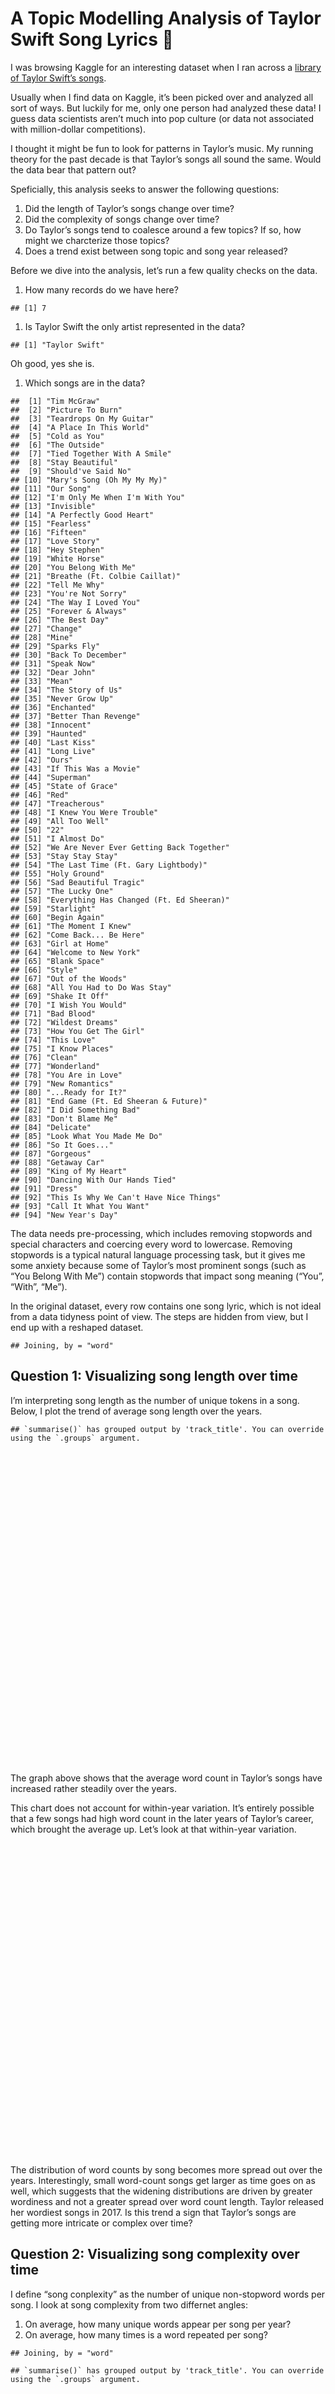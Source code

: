 <!-- ``` {r image, out.width = "200px", echo = FALSE} -->
<!-- knitr::include_graphics("Taylor_Swift_Cavendish.jpg") -->
<!-- ``` -->

# A Topic Modelling Analysis of Taylor Swift Song Lyrics 🎤

I was browsing Kaggle for an interesting dataset when I ran across a
[library of Taylor Swift’s
songs](https://www.kaggle.com/PromptCloudHQ/taylor-swift-song-lyrics-from-all-the-albums).

Usually when I find data on Kaggle, it’s been picked over and analyzed
all sort of ways. But luckily for me, only one person had analyzed these
data! I guess data scientists aren’t much into pop culture (or data not
associated with million-dollar competitions).

I thought it might be fun to look for patterns in Taylor’s music. My
running theory for the past decade is that Taylor’s songs all sound the
same. Would the data bear that pattern out?

Speficially, this analysis seeks to answer the following questions:

1.  Did the length of Taylor’s songs change over time?
2.  Did the complexity of songs change over time?
3.  Do Taylor’s songs tend to coalesce around a few topics? If so, how
    might we charcterize those topics?
4.  Does a trend exist between song topic and song year released?

Before we dive into the analysis, let’s run a few quality checks on the
data.

1.  How many records do we have here?

<!-- -->

    ## [1] 7

1.  Is Taylor Swift the only artist represented in the data?

<!-- -->

    ## [1] "Taylor Swift"

Oh good, yes she is.

1.  Which songs are in the data?

<!-- -->

    ##  [1] "Tim McGraw"                             
    ##  [2] "Picture To Burn"                        
    ##  [3] "Teardrops On My Guitar"                 
    ##  [4] "A Place In This World"                  
    ##  [5] "Cold as You"                            
    ##  [6] "The Outside"                            
    ##  [7] "Tied Together With A Smile"             
    ##  [8] "Stay Beautiful"                         
    ##  [9] "Should've Said No"                      
    ## [10] "Mary's Song (Oh My My My)"              
    ## [11] "Our Song"                               
    ## [12] "I'm Only Me When I'm With You"          
    ## [13] "Invisible"                              
    ## [14] "A Perfectly Good Heart"                 
    ## [15] "Fearless"                               
    ## [16] "Fifteen"                                
    ## [17] "Love Story"                             
    ## [18] "Hey Stephen"                            
    ## [19] "White Horse"                            
    ## [20] "You Belong With Me"                     
    ## [21] "Breathe (Ft. Colbie Caillat)"           
    ## [22] "Tell Me Why"                            
    ## [23] "You're Not Sorry"                       
    ## [24] "The Way I Loved You"                    
    ## [25] "Forever & Always"                       
    ## [26] "The Best Day"                           
    ## [27] "Change"                                 
    ## [28] "Mine"                                   
    ## [29] "Sparks Fly"                             
    ## [30] "Back To December"                       
    ## [31] "Speak Now"                              
    ## [32] "Dear John"                              
    ## [33] "Mean"                                   
    ## [34] "The Story of Us"                        
    ## [35] "Never Grow Up"                          
    ## [36] "Enchanted"                              
    ## [37] "Better Than Revenge"                    
    ## [38] "Innocent"                               
    ## [39] "Haunted"                                
    ## [40] "Last Kiss"                              
    ## [41] "Long Live"                              
    ## [42] "Ours"                                   
    ## [43] "If This Was a Movie"                    
    ## [44] "Superman"                               
    ## [45] "State of Grace"                         
    ## [46] "Red"                                    
    ## [47] "Treacherous"                            
    ## [48] "I Knew You Were Trouble"                
    ## [49] "All Too Well"                           
    ## [50] "22"                                     
    ## [51] "I Almost Do"                            
    ## [52] "We Are Never Ever Getting Back Together"
    ## [53] "Stay Stay Stay"                         
    ## [54] "The Last Time (Ft. Gary Lightbody)"     
    ## [55] "Holy Ground"                            
    ## [56] "Sad Beautiful Tragic"                   
    ## [57] "The Lucky One"                          
    ## [58] "Everything Has Changed (Ft. Ed Sheeran)"
    ## [59] "Starlight"                              
    ## [60] "Begin Again"                            
    ## [61] "The Moment I Knew"                      
    ## [62] "Come Back... Be Here"                   
    ## [63] "Girl at Home"                           
    ## [64] "Welcome to New York"                    
    ## [65] "Blank Space"                            
    ## [66] "Style"                                  
    ## [67] "Out of the Woods"                       
    ## [68] "All You Had to Do Was Stay"             
    ## [69] "Shake It Off"                           
    ## [70] "I Wish You Would"                       
    ## [71] "Bad Blood"                              
    ## [72] "Wildest Dreams"                         
    ## [73] "How You Get The Girl"                   
    ## [74] "This Love"                              
    ## [75] "I Know Places"                          
    ## [76] "Clean"                                  
    ## [77] "Wonderland"                             
    ## [78] "You Are in Love"                        
    ## [79] "New Romantics"                          
    ## [80] "...Ready for It?"                       
    ## [81] "End Game (Ft. Ed Sheeran & Future)"     
    ## [82] "I Did Something Bad"                    
    ## [83] "Don't Blame Me"                         
    ## [84] "Delicate"                               
    ## [85] "Look What You Made Me Do"               
    ## [86] "So It Goes..."                          
    ## [87] "Gorgeous"                               
    ## [88] "Getaway Car"                            
    ## [89] "King of My Heart"                       
    ## [90] "Dancing With Our Hands Tied"            
    ## [91] "Dress"                                  
    ## [92] "This Is Why We Can't Have Nice Things"  
    ## [93] "Call It What You Want"                  
    ## [94] "New Year's Day"

The data needs pre-processing, which includes removing stopwords and
special characters and coercing every word to lowercase. Removing
stopwords is a typical natural language processing task, but it gives me
some anxiety because some of Taylor’s most prominent songs (such as “You
Belong With Me”) contain stopwords that impact song meaning (“You”,
“With”, “Me”).

In the original dataset, every row contains one song lyric, which is not
ideal from a data tidyness point of view. The steps are hidden from
view, but I end up with a reshaped dataset.

    ## Joining, by = "word"

## Question 1: Visualizing song length over time

I’m interpreting song length as the number of unique tokens in a song.
Below, I plot the trend of average song length over the years.

    ## `summarise()` has grouped output by 'track_title'. You can override using the `.groups` argument.

<div id="htmlwidget-32a48a59aafc8d2116bc" style="width:100%;height:500px;" class="highchart html-widget"></div>
<script type="application/json" data-for="htmlwidget-32a48a59aafc8d2116bc">{"x":{"hc_opts":{"chart":{"reflow":true},"title":{"text":"Average Song Word Count by Year"},"yAxis":{"title":{"text":null}},"credits":{"enabled":false},"exporting":{"enabled":false},"boost":{"enabled":false},"plotOptions":{"series":{"label":{"enabled":false},"turboThreshold":0},"treemap":{"layoutAlgorithm":"squarified"}},"xAxis":{"categories":[2006,2008,2010,2012,2014,2017]},"series":[{"data":[70.7142857142857,82.6923076923077,103,90.0526315789474,119.9375,132.133333333333],"name":"Word Count","color":"#815BFF"}]},"theme":{"colors":["#f1c40f","#2ecc71","#9b59b6","#e74c3c","#34495e","#3498db","#1abc9c","#f39c12","#d35400"],"chart":{"backgroundColor":"#ECF0F1"},"xAxis":{"gridLineDashStyle":"Dash","gridLineWidth":1,"gridLineColor":"#BDC3C7","lineColor":"#BDC3C7","minorGridLineColor":"#BDC3C7","tickColor":"#BDC3C7","tickWidth":1},"yAxis":{"gridLineDashStyle":"Dash","gridLineColor":"#BDC3C7","lineColor":"#BDC3C7","minorGridLineColor":"#BDC3C7","tickColor":"#BDC3C7","tickWidth":1},"legendBackgroundColor":"rgba(0, 0, 0, 0.5)","background2":"#505053","dataLabelsColor":"#B0B0B3","textColor":"#34495e","contrastTextColor":"#F0F0F3","maskColor":"rgba(255,255,255,0.3)"},"conf_opts":{"global":{"Date":null,"VMLRadialGradientURL":"http =//code.highcharts.com/list(version)/gfx/vml-radial-gradient.png","canvasToolsURL":"http =//code.highcharts.com/list(version)/modules/canvas-tools.js","getTimezoneOffset":null,"timezoneOffset":0,"useUTC":true},"lang":{"contextButtonTitle":"Chart context menu","decimalPoint":".","downloadJPEG":"Download JPEG image","downloadPDF":"Download PDF document","downloadPNG":"Download PNG image","downloadSVG":"Download SVG vector image","drillUpText":"Back to {series.name}","invalidDate":null,"loading":"Loading...","months":["January","February","March","April","May","June","July","August","September","October","November","December"],"noData":"No data to display","numericSymbols":["k","M","G","T","P","E"],"printChart":"Print chart","resetZoom":"Reset zoom","resetZoomTitle":"Reset zoom level 1:1","shortMonths":["Jan","Feb","Mar","Apr","May","Jun","Jul","Aug","Sep","Oct","Nov","Dec"],"thousandsSep":" ","weekdays":["Sunday","Monday","Tuesday","Wednesday","Thursday","Friday","Saturday"]}},"type":"chart","fonts":[],"debug":false},"evals":[],"jsHooks":[]}</script>

The graph above shows that the average word count in Taylor’s songs have
increased rather steadily over the years.

This chart does not account for within-year variation. It’s entirely
possible that a few songs had high word count in the later years of
Taylor’s career, which brought the average up. Let’s look at that
within-year variation.

<div id="htmlwidget-e4021586ad58ad6a55ef" style="width:100%;height:500px;" class="highchart html-widget"></div>
<script type="application/json" data-for="htmlwidget-e4021586ad58ad6a55ef">{"x":{"hc_opts":{"chart":{"reflow":true,"type":"column"},"title":{"text":"Distribution of Song Word Count by Year"},"yAxis":{"title":{"text":null}},"credits":{"enabled":false},"exporting":{"enabled":false},"boost":{"enabled":false},"plotOptions":{"series":{"label":{"enabled":false},"turboThreshold":0,"marker":{"symbol":"circle"},"showInLegend":false},"treemap":{"layoutAlgorithm":"squarified"}},"xAxis":{"type":"category","categories":""},"series":[{"name":null,"data":[{"name":2006,"low":21,"q1":57,"median":66.5,"q3":84,"high":120},{"name":2008,"low":55,"q1":74,"median":83,"q3":92,"high":119},{"name":2010,"low":83,"q1":100,"median":107,"q3":114,"high":123},{"name":2012,"low":54,"q1":73,"median":90,"q3":108,"high":126},{"name":2014,"low":78,"q1":88.5,"median":99,"q3":138.5,"high":186},{"name":2017,"low":86,"q1":91,"median":119,"q3":161.5,"high":237}],"type":"boxplot","id":null,"color":"#815BFF"}]},"theme":{"colors":["#f1c40f","#2ecc71","#9b59b6","#e74c3c","#34495e","#3498db","#1abc9c","#f39c12","#d35400"],"chart":{"backgroundColor":"#ECF0F1"},"xAxis":{"gridLineDashStyle":"Dash","gridLineWidth":1,"gridLineColor":"#BDC3C7","lineColor":"#BDC3C7","minorGridLineColor":"#BDC3C7","tickColor":"#BDC3C7","tickWidth":1},"yAxis":{"gridLineDashStyle":"Dash","gridLineColor":"#BDC3C7","lineColor":"#BDC3C7","minorGridLineColor":"#BDC3C7","tickColor":"#BDC3C7","tickWidth":1},"legendBackgroundColor":"rgba(0, 0, 0, 0.5)","background2":"#505053","dataLabelsColor":"#B0B0B3","textColor":"#34495e","contrastTextColor":"#F0F0F3","maskColor":"rgba(255,255,255,0.3)"},"conf_opts":{"global":{"Date":null,"VMLRadialGradientURL":"http =//code.highcharts.com/list(version)/gfx/vml-radial-gradient.png","canvasToolsURL":"http =//code.highcharts.com/list(version)/modules/canvas-tools.js","getTimezoneOffset":null,"timezoneOffset":0,"useUTC":true},"lang":{"contextButtonTitle":"Chart context menu","decimalPoint":".","downloadJPEG":"Download JPEG image","downloadPDF":"Download PDF document","downloadPNG":"Download PNG image","downloadSVG":"Download SVG vector image","drillUpText":"Back to {series.name}","invalidDate":null,"loading":"Loading...","months":["January","February","March","April","May","June","July","August","September","October","November","December"],"noData":"No data to display","numericSymbols":["k","M","G","T","P","E"],"printChart":"Print chart","resetZoom":"Reset zoom","resetZoomTitle":"Reset zoom level 1:1","shortMonths":["Jan","Feb","Mar","Apr","May","Jun","Jul","Aug","Sep","Oct","Nov","Dec"],"thousandsSep":" ","weekdays":["Sunday","Monday","Tuesday","Wednesday","Thursday","Friday","Saturday"]}},"type":"chart","fonts":[],"debug":false},"evals":[],"jsHooks":[]}</script>

The distribution of word counts by song becomes more spread out over the
years. Interestingly, small word-count songs get larger as time goes on
as well, which suggests that the widening distributions are driven by
greater wordiness and not a greater spread over word count length.
Taylor released her wordiest songs in 2017. Is this trend a sign that
Taylor’s songs are getting more intricate or complex over time?

## Question 2: Visualizing song complexity over time

I define “song conplexity” as the number of unique non-stopword words
per song. I look at song complexity from two differnet angles:

1.  On average, how many unique words appear per song per year?
2.  On average, how many times is a word repeated per song?

<!-- -->

    ## Joining, by = "word"

    ## `summarise()` has grouped output by 'track_title'. You can override using the `.groups` argument.

<div id="htmlwidget-4981f04cb2e66b63175c" style="width:100%;height:500px;" class="highchart html-widget"></div>
<script type="application/json" data-for="htmlwidget-4981f04cb2e66b63175c">{"x":{"hc_opts":{"chart":{"reflow":true},"title":{"text":"Unique Words in Songs by Year"},"yAxis":{"title":{"text":null}},"credits":{"enabled":false},"exporting":{"enabled":false},"boost":{"enabled":false},"plotOptions":{"series":{"label":{"enabled":false},"turboThreshold":0},"treemap":{"layoutAlgorithm":"squarified"}},"xAxis":{"categories":[2006,2008,2010,2012,2014,2017]},"series":[{"data":[37.1428571428571,50.9230769230769,60.8823529411765,47.4210526315789,48.5625,57.5333333333333],"name":"Average Number of Unique Words","color":"#815BFF"}]},"theme":{"colors":["#f1c40f","#2ecc71","#9b59b6","#e74c3c","#34495e","#3498db","#1abc9c","#f39c12","#d35400"],"chart":{"backgroundColor":"#ECF0F1"},"xAxis":{"gridLineDashStyle":"Dash","gridLineWidth":1,"gridLineColor":"#BDC3C7","lineColor":"#BDC3C7","minorGridLineColor":"#BDC3C7","tickColor":"#BDC3C7","tickWidth":1},"yAxis":{"gridLineDashStyle":"Dash","gridLineColor":"#BDC3C7","lineColor":"#BDC3C7","minorGridLineColor":"#BDC3C7","tickColor":"#BDC3C7","tickWidth":1},"legendBackgroundColor":"rgba(0, 0, 0, 0.5)","background2":"#505053","dataLabelsColor":"#B0B0B3","textColor":"#34495e","contrastTextColor":"#F0F0F3","maskColor":"rgba(255,255,255,0.3)"},"conf_opts":{"global":{"Date":null,"VMLRadialGradientURL":"http =//code.highcharts.com/list(version)/gfx/vml-radial-gradient.png","canvasToolsURL":"http =//code.highcharts.com/list(version)/modules/canvas-tools.js","getTimezoneOffset":null,"timezoneOffset":0,"useUTC":true},"lang":{"contextButtonTitle":"Chart context menu","decimalPoint":".","downloadJPEG":"Download JPEG image","downloadPDF":"Download PDF document","downloadPNG":"Download PNG image","downloadSVG":"Download SVG vector image","drillUpText":"Back to {series.name}","invalidDate":null,"loading":"Loading...","months":["January","February","March","April","May","June","July","August","September","October","November","December"],"noData":"No data to display","numericSymbols":["k","M","G","T","P","E"],"printChart":"Print chart","resetZoom":"Reset zoom","resetZoomTitle":"Reset zoom level 1:1","shortMonths":["Jan","Feb","Mar","Apr","May","Jun","Jul","Aug","Sep","Oct","Nov","Dec"],"thousandsSep":" ","weekdays":["Sunday","Monday","Tuesday","Wednesday","Thursday","Friday","Saturday"]}},"type":"chart","fonts":[],"debug":false},"evals":[],"jsHooks":[]}</script>

The chart above shows that Taylor reached her greatest lexical
complecity in 2010. 2010 roughly marks Taylor’s transition from a
country music artist to a pop artist. The most notable trend is that as
Taylor’s songs skewed more heavily toward the pop music genre, the
number of unique words in songs decreased. But again, looking at
averages doesn’t get us very far, so let’s take a gander at boxplots.

<div id="htmlwidget-e178c439bd22fe4f1bb5" style="width:100%;height:500px;" class="highchart html-widget"></div>
<script type="application/json" data-for="htmlwidget-e178c439bd22fe4f1bb5">{"x":{"hc_opts":{"chart":{"reflow":true,"type":"column"},"title":{"text":"Distribution of Unique Words by Year"},"yAxis":{"title":{"text":null}},"credits":{"enabled":false},"exporting":{"enabled":false},"boost":{"enabled":false},"plotOptions":{"series":{"label":{"enabled":false},"turboThreshold":0,"marker":{"symbol":"circle"},"showInLegend":false},"treemap":{"layoutAlgorithm":"squarified"}},"xAxis":{"type":"category","categories":""},"series":[{"name":null,"data":[{"name":2006,"low":14,"q1":26,"median":37.5,"q3":44,"high":63},{"name":2008,"low":34,"q1":42,"median":49,"q3":58,"high":67},{"name":2010,"low":45,"q1":56,"median":60,"q3":68,"high":85},{"name":2012,"low":29,"q1":40.5,"median":44,"q3":53,"high":57},{"name":2014,"low":26,"q1":42,"median":47.5,"q3":54,"high":62},{"name":2017,"low":43,"q1":48,"median":51,"q3":60.5,"high":76}],"type":"boxplot","id":null,"color":"#815BFF"}]},"theme":{"colors":["#f1c40f","#2ecc71","#9b59b6","#e74c3c","#34495e","#3498db","#1abc9c","#f39c12","#d35400"],"chart":{"backgroundColor":"#ECF0F1"},"xAxis":{"gridLineDashStyle":"Dash","gridLineWidth":1,"gridLineColor":"#BDC3C7","lineColor":"#BDC3C7","minorGridLineColor":"#BDC3C7","tickColor":"#BDC3C7","tickWidth":1},"yAxis":{"gridLineDashStyle":"Dash","gridLineColor":"#BDC3C7","lineColor":"#BDC3C7","minorGridLineColor":"#BDC3C7","tickColor":"#BDC3C7","tickWidth":1},"legendBackgroundColor":"rgba(0, 0, 0, 0.5)","background2":"#505053","dataLabelsColor":"#B0B0B3","textColor":"#34495e","contrastTextColor":"#F0F0F3","maskColor":"rgba(255,255,255,0.3)"},"conf_opts":{"global":{"Date":null,"VMLRadialGradientURL":"http =//code.highcharts.com/list(version)/gfx/vml-radial-gradient.png","canvasToolsURL":"http =//code.highcharts.com/list(version)/modules/canvas-tools.js","getTimezoneOffset":null,"timezoneOffset":0,"useUTC":true},"lang":{"contextButtonTitle":"Chart context menu","decimalPoint":".","downloadJPEG":"Download JPEG image","downloadPDF":"Download PDF document","downloadPNG":"Download PNG image","downloadSVG":"Download SVG vector image","drillUpText":"Back to {series.name}","invalidDate":null,"loading":"Loading...","months":["January","February","March","April","May","June","July","August","September","October","November","December"],"noData":"No data to display","numericSymbols":["k","M","G","T","P","E"],"printChart":"Print chart","resetZoom":"Reset zoom","resetZoomTitle":"Reset zoom level 1:1","shortMonths":["Jan","Feb","Mar","Apr","May","Jun","Jul","Aug","Sep","Oct","Nov","Dec"],"thousandsSep":" ","weekdays":["Sunday","Monday","Tuesday","Wednesday","Thursday","Friday","Saturday"]}},"type":"chart","fonts":[],"debug":false},"evals":[],"jsHooks":[]}</script>

The distribution of unique words in songs over the years is quite
similar, but gets tighter over time.

    ## Joining, by = "word"

    ## `summarise()` has grouped output by 'track_title'. You can override using the `.groups` argument.

<div id="htmlwidget-707e389d6e72b665729c" style="width:100%;height:500px;" class="highchart html-widget"></div>
<script type="application/json" data-for="htmlwidget-707e389d6e72b665729c">{"x":{"hc_opts":{"chart":{"reflow":true},"title":{"text":"Average Word Repetition by Year"},"yAxis":{"title":{"text":null}},"credits":{"enabled":false},"exporting":{"enabled":false},"boost":{"enabled":false},"plotOptions":{"series":{"label":{"enabled":false},"turboThreshold":0},"treemap":{"layoutAlgorithm":"squarified"}},"xAxis":{"categories":[2006,2008,2010,2012,2014,2017]},"series":[{"data":[1.94895118269785,1.66106157656639,1.71013164602256,1.99234604197424,2.57458285445842,2.30508502645926],"name":"Average Number of Word Repetitions","color":"#815BFF"}]},"theme":{"colors":["#f1c40f","#2ecc71","#9b59b6","#e74c3c","#34495e","#3498db","#1abc9c","#f39c12","#d35400"],"chart":{"backgroundColor":"#ECF0F1"},"xAxis":{"gridLineDashStyle":"Dash","gridLineWidth":1,"gridLineColor":"#BDC3C7","lineColor":"#BDC3C7","minorGridLineColor":"#BDC3C7","tickColor":"#BDC3C7","tickWidth":1},"yAxis":{"gridLineDashStyle":"Dash","gridLineColor":"#BDC3C7","lineColor":"#BDC3C7","minorGridLineColor":"#BDC3C7","tickColor":"#BDC3C7","tickWidth":1},"legendBackgroundColor":"rgba(0, 0, 0, 0.5)","background2":"#505053","dataLabelsColor":"#B0B0B3","textColor":"#34495e","contrastTextColor":"#F0F0F3","maskColor":"rgba(255,255,255,0.3)"},"conf_opts":{"global":{"Date":null,"VMLRadialGradientURL":"http =//code.highcharts.com/list(version)/gfx/vml-radial-gradient.png","canvasToolsURL":"http =//code.highcharts.com/list(version)/modules/canvas-tools.js","getTimezoneOffset":null,"timezoneOffset":0,"useUTC":true},"lang":{"contextButtonTitle":"Chart context menu","decimalPoint":".","downloadJPEG":"Download JPEG image","downloadPDF":"Download PDF document","downloadPNG":"Download PNG image","downloadSVG":"Download SVG vector image","drillUpText":"Back to {series.name}","invalidDate":null,"loading":"Loading...","months":["January","February","March","April","May","June","July","August","September","October","November","December"],"noData":"No data to display","numericSymbols":["k","M","G","T","P","E"],"printChart":"Print chart","resetZoom":"Reset zoom","resetZoomTitle":"Reset zoom level 1:1","shortMonths":["Jan","Feb","Mar","Apr","May","Jun","Jul","Aug","Sep","Oct","Nov","Dec"],"thousandsSep":" ","weekdays":["Sunday","Monday","Tuesday","Wednesday","Thursday","Friday","Saturday"]}},"type":"chart","fonts":[],"debug":false},"evals":[],"jsHooks":[]}</script>

Word repetition increased dramatically after 2010, and was at its
highest in 2014. In 2014, Taylor repeated words on average 2.57 times.

## Question 3: What topics are typically covered in Taylor’s songs?

Does Taylor Swift really sing about the same topics, or am I salty? To
find out, I use a method called [Latent Dirichlet Allocation
(LDA)](https://eight2late.wordpress.com/2015/09/29/a-gentle-introduction-to-topic-modeling-using-r/).
LDA is a generative probabilistic model commonly used to model topics in
documents.

LDA assumes that each document is a mixture of topics, and each topic is
a mixture of words. It can be used for many different types of analyses.
The probabilistic model generated by LDA assigns probabilities to a word
falling under a given topic, and to a topic being assigned to a given
document.

I will treat each song as a “document.” Before we dive into the
analysis, let’s look at the most frequent words in her collection.

    datV2 %>% 
      unnest_tokens(word, text) %>%
      anti_join(stop_words) %>% 
      count(word, sort = TRUE)

    ## Joining, by = "word"

    ##             word   n
    ## 1           time 164
    ## 2           love 160
    ## 3           baby 115
    ## 4            ooh 103
    ## 5           stay  88
    ## 6          wanna  82
    ## 7          shake  80
    ## 8           yeah  80
    ## 9             ey  72
    ## 10         night  72
    ## 11          girl  66
    ## 12          feel  64
    ## 13           bad  63
    ## 14         gonna  62
    ## 15          call  60
    ## 16          home  60
    ## 17          eyes  52
    ## 18       dancing  51
    ## 19         break  49
    ## 20          life  47
    ## 21          mind  46
    ## 22       forever  45
    ## 23       waiting  45
    ## 24            ah  44
    ## 25      remember  44
    ## 26            la  42
    ## 27        lights  42
    ## 28         hands  41
    ## 29           day  40
    ## 30            ha  39
    ## 31          hold  39
    ## 32     beautiful  38
    ## 33         woods  38
    ## 34         heart  37
    ## 35           car  35
    ## 36           hey  34
    ## 37          whoa  34
    ## 38       feeling  33
    ## 39         dress  32
    ## 40          play  31
    ## 41          door  30
    ## 42          hate  30
    ## 43           mad  30
    ## 44           run  30
    ## 45          york  30
    ## 46          hope  29
    ## 47        dreams  28
    ## 48         light  28
    ## 49         world  28
    ## 50          game  27
    ## 51        forget  26
    ## 52       friends  26
    ## 53          live  26
    ## 54          lost  26
    ## 55        people  26
    ## 56         smile  26
    ## 57          talk  26
    ## 58          fall  25
    ## 59           fly  25
    ## 60          head  25
    ## 61          kiss  25
    ## 62          late  25
    ## 63         leave  25
    ## 64          mine  25
    ## 65            uh  25
    ## 66         wrong  25
    ## 67        coming  24
    ## 68          rain  24
    ## 69          song  24
    ## 70       trouble  24
    ## 71          hear  23
    ## 72           met  23
    ## 73     should've  23
    ## 74       getaway  22
    ## 75          miss  22
    ## 76           mmm  22
    ## 77         phone  22
    ## 78           red  22
    ## 79     starlight  22
    ## 80         dance  21
    ## 81          fake  21
    ## 82        follow  21
    ## 83         found  21
    ## 84          grow  21
    ## 85          meet  21
    ## 86          nice  21
    ## 87          save  21
    ## 88      thinking  21
    ## 89    wonderland  21
    ## 90        change  20
    ## 91          hand  20
    ## 92          hard  20
    ## 93         loved  20
    ## 94          tied  20
    ## 95         heard  19
    ## 96         makes  19
    ## 97            mm  19
    ## 98       someday  19
    ## 99          town  19
    ## 100         wait  19
    ## 101         walk  19
    ## 102        drive  18
    ## 103         left  18
    ## 104      silence  18
    ## 105         beat  17
    ## 106        crazy  17
    ## 107      darling  17
    ## 108          eye  17
    ## 109        shine  17
    ## 110     standing  17
    ## 111        watch  17
    ## 112        begin  16
    ## 113          bet  16
    ## 114        blood  16
    ## 115         blue  16
    ## 116         dark  16
    ## 117     delicate  16
    ## 118        honey  16
    ## 119        lucky  16
    ## 120        story  16
    ## 121         burn  15
    ## 122         deep  15
    ## 123        fight  15
    ## 124        games  15
    ## 125       ground  15
    ## 126         lips  15
    ## 127         list  15
    ## 128          sad  15
    ## 129        stood  15
    ## 130      alright  14
    ## 131         cold  14
    ## 132         cool  14
    ## 133        girls  14
    ## 134     memories  14
    ## 135       moment  14
    ## 136        stand  14
    ## 137         true  14
    ## 138      wishing  14
    ## 139           22  13
    ## 140          aah  13
    ## 141       belong  13
    ## 142         easy  13
    ## 143        front  13
    ## 144     gorgeous  13
    ## 145        gotta  13
    ## 146     laughing  13
    ## 147         lose  13
    ## 148        magic  13
    ## 149      perfect  13
    ## 150       pretty  13
    ## 151       simple  13
    ## 152         team  13
    ## 153      tonight  13
    ## 154       walked  13
    ## 155      anymore  12
    ## 156      breathe  12
    ## 157      changed  12
    ## 158         days  12
    ## 159     december  12
    ## 160      finally  12
    ## 161         fine  12
    ## 162         free  12
    ## 163         hair  12
    ## 164       loving  12
    ## 165    perfectly  12
    ## 166        rains  12
    ## 167   reputation  12
    ## 168         rest  12
    ## 169        round  12
    ## 170         soul  12
    ## 171       string  12
    ## 172        times  12
    ## 173        touch  12
    ## 174         usin  12
    ## 175      walking  12
    ## 176        worse  12
    ## 177        black  11
    ## 178         body  11
    ## 179       bought  11
    ## 180         city  11
    ## 181     daydream  11
    ## 182        feels  11
    ## 183         held  11
    ## 184        laugh  11
    ## 185       middle  11
    ## 186       nights  11
    ## 187        shame  11
    ## 188      shoulda  11
    ## 189         sing  11
    ## 190       starts  11
    ## 191        style  11
    ## 192         till  11
    ## 193        tired  11
    ## 194        walls  11
    ## 195        white  11
    ## 196       window  11
    ## 197        words  11
    ## 198         bout  10
    ## 199         busy  10
    ## 200         dead  10
    ## 201         doin  10
    ## 202        dream  10
    ## 203         feet  10
    ## 204        floor  10
    ## 205       friend  10
    ## 206        funny  10
    ## 207          haa  10
    ## 208        happy  10
    ## 209       insane  10
    ## 210         lord  10
    ## 211        lying  10
    ## 212      missing  10
    ## 213       months  10
    ## 214      morning  10
    ## 215      picture  10
    ## 216         read  10
    ## 217         road  10
    ## 218    screaming  10
    ## 219       single  10
    ## 220       street  10
    ## 221        trust  10
    ## 222         babe   9
    ## 223        blame   9
    ## 224          boy   9
    ## 225       caught   9
    ## 226        clean   9
    ## 227     could've   9
    ## 228      dressed   9
    ## 229         drug   9
    ## 230           em   9
    ## 231     fearless   9
    ## 232         fell   9
    ## 233      fifteen   9
    ## 234      figured   9
    ## 235          fun   9
    ## 236          god   9
    ## 237      goodbye   9
    ## 238         hide   9
    ## 239      killing   9
    ## 240         lead   9
    ## 241       losing   9
    ## 242        moved   9
    ## 243         pain   9
    ## 244        party   9
    ## 245         past   9
    ## 246     pictures   9
    ## 247         real   9
    ## 248      shaking   9
    ## 249      sitting   9
    ## 250       sparks   9
    ## 251        speak   9
    ## 252        throw   9
    ## 253  treacherous   9
    ## 254         wild   9
    ## 255      wildest   9
    ## 256         boys   8
    ## 257       breath   8
    ## 258       bright   8
    ## 259        broke   8
    ## 260      burning   8
    ## 261       chance   8
    ## 262       cheeks   8
    ## 263        close   8
    ## 264          cut   8
    ## 265     favorite   8
    ## 266     fighting   8
    ## 267        green   8
    ## 268        guess   8
    ## 269          hit   8
    ## 270           ho   8
    ## 271         hurt   8
    ## 272     innocent   8
    ## 273       inside   8
    ## 274         king   8
    ## 275       looked   8
    ## 276          lot   8
    ## 277         page   8
    ## 278      pouring   8
    ## 279      pretend   8
    ## 280         slow   8
    ## 281         stop   8
    ## 282       taking   8
    ## 283      talking   8
    ## 284         told   8
    ## 285       undone   8
    ## 286      watched   8
    ## 287        water   8
    ## 288         word   8
    ## 289        worth   8
    ## 290            2   7
    ## 291      actress   7
    ## 292        bring   7
    ## 293        cried   7
    ## 294          cry   7
    ## 295     dreaming   7
    ## 296     drowning   7
    ## 297       flames   7
    ## 298    flashback   7
    ## 299         flew   7
    ## 300       golden   7
    ## 301         half   7
    ## 302   hallelujah   7
    ## 303   heartbreak   7
    ## 304        jeans   7
    ## 305         line   7
    ## 306       lonely   7
    ## 307     mistakes   7
    ## 308        movie   7
    ## 309       pieces   7
    ## 310        ready   7
    ## 311     realized   7
    ## 312       reason   7
    ## 313      running   7
    ## 314         scar   7
    ## 315        scene   7
    ## 316         sick   7
    ## 317      singing   7
    ## 318          sky   7
    ## 319        storm   7
    ## 320       stupid   7
    ## 321     superman   7
    ## 322         wear   7
    ## 323    wondering   7
    ## 324        angel   6
    ## 325       baby's   6
    ## 326      brought   6
    ## 327       burned   6
    ## 328        catch   6
    ## 329      clothes   6
    ## 330 conversation   6
    ## 331     counting   6
    ## 332       crying   6
    ## 333         drop   6
    ## 334    enchanted   6
    ## 335      falling   6
    ## 336       faster   6
    ## 337         fate   6
    ## 338         fore   6
    ## 339       future   6
    ## 340        grown   6
    ## 341      holding   6
    ## 342     honestly   6
    ## 343        house   6
    ## 344    invisible   6
    ## 345      kingdom   6
    ## 346     lipstick   6
    ## 347       lovers   6
    ## 348        loves   6
    ## 349        lovin   6
    ## 350          low   6
    ## 351       mcgraw   6
    ## 352         mess   6
    ## 353         move   6
    ## 354         pick   6
    ## 355      players   6
    ## 356     reckless   6
    ## 357        rocks   6
    ## 358    romantics   6
    ## 359        romeo   6
    ## 360       scared   6
    ## 361       shined   6
    ## 362        slope   6
    ## 363        solve   6
    ## 364        space   6
    ## 365        spend   6
    ## 366        stars   6
    ## 367      strange   6
    ## 368       summer   6
    ## 369        threw   6
    ## 370          tim   6
    ## 371        truck   6
    ## 372   understand   6
    ## 373         view   6
    ## 374      water's   6
    ## 375      wearing   6
    ## 376        worst   6
    ## 377       affair   5
    ## 378         arms   5
    ## 379       battle   5
    ## 380          bed   5
    ## 381      begging   5
    ## 382       bigger   5
    ## 383        brand   5
    ## 384     breaking   5
    ## 385       called   5
    ## 386         care   5
    ## 387      careful   5
    ## 388     careless   5
    ## 389       castle   5
    ## 390      chasing   5
    ## 391        chill   5
    ## 392     crashing   5
    ## 393        crowd   5
    ## 394      crowded   5
    ## 395         damn   5
    ## 396     daughter   5
    ## 397         died   5
    ## 398         drag   5
    ## 399        drama   5
    ## 400        dying   5
    ## 401        fears   5
    ## 402      flowers   5
    ## 403       flying   5
    ## 404  forgiveness   5
    ## 405   headlights   5
    ## 406        horse   5
    ## 407         hung   5
    ## 408   impossible   5
    ## 409         joke   5
    ## 410         lies   5
    ## 411       living   5
    ## 412         lock   5
    ## 413        man's   5
    ## 414        match   5
    ## 415       matter   5
    ## 416       messed   5
    ## 417           na   5
    ## 418        names   5
    ## 419   pretenders   5
    ## 420     princess   5
    ## 421        queen   5
    ## 422        radio   5
    ## 423      reasons   5
    ## 424      revenge   5
    ## 425        ridin   5
    ## 426         rush   5
    ## 427       school   5
    ## 428        shirt   5
    ## 429       smiles   5
    ## 430     spinning   5
    ## 431       stairs   5
    ## 432        start   5
    ## 433     stealing   5
    ## 434         step   5
    ## 435      stephen   5
    ## 436     straight   5
    ## 437       strike   5
    ## 438       strong   5
    ## 439       sunset   5
    ## 440        takes   5
    ## 441        talks   5
    ## 442         tall   5
    ## 443       taylor   5
    ## 444        tears   5
    ## 445      telling   5
    ## 446        tight   5
    ## 447          top   5
    ## 448      tragedy   5
    ## 449       tragic   5
    ## 450        twist   5
    ## 451          vow   5
    ## 452         wake   5
    ## 453        why'd   5
    ## 454         wide   5
    ## 455 wonderstruck   5
    ## 456        write   5
    ## 457    yesterday   5
    ## 458       afraid   4
    ## 459          ahh   4
    ## 460        alive   4
    ## 461          bar   4
    ## 462      bedroom   4
    ## 463     believed   4
    ## 464        blind   4
    ## 465        blink   4
    ## 466        block   4
    ## 467       bricks   4
    ## 468        build   4
    ## 469      buttons   4
    ## 470         cafe   4
    ## 471      calling   4
    ## 472        chain   4
    ## 473        check   4
    ## 474       church   4
    ## 475     confused   4
    ## 476      crashed   4
    ## 477         date   4
    ## 478         dear   4
    ## 479         drew   4
    ## 480      driving   4
    ## 481        drunk   4
    ## 482       echoes   4
    ## 483    everytime   4
    ## 484        faded   4
    ## 485        faith   4
    ## 486       father   4
    ## 487       figure   4
    ## 488         fire   4
    ## 489          fit   4
    ## 490        flash   4
    ## 491     flawless   4
    ## 492    footsteps   4
    ## 493  forevermore   4
    ## 494      freedom   4
    ## 495        ghost   4
    ## 496       ghosts   4
    ## 497       giving   4
    ## 498         grab   4
    ## 499        grace   4
    ## 500         hang   4
    ##  [ reached 'max' / getOption("max.print") -- omitted 1457 rows ]

Unusurpsingly, “love” clocks in at \#2. But let’s not throw Taylor under
the bus here. Is it really true that all of her songs are about
relationships and heartbreaks? Did she really need to reinvent herself
in 2017 (and 2014, and 2012… you get the point) to escape that image?

    k <- 5 
    ldaOut.terms <- read.csv(file=paste("LDAGibbs_k=",k,"_TopicsToTerms.csv"))
    #topicProbabilities <- read.csv(file=paste0("LDAGibbs_k=",k,"_TopicProbabilities.csv"))
    #topic1ToTopic2 <- read.csv(file=paste0("LDAGibbs_k=",k,"_Topic1ToTopic2.csv"))

I used LDA to generate 5 topics, and each topic groups a set of words
together. The table below shpws that the topics don’t really have a
pattern (but Topic 3 clearly references “Shake it Off”). Topic 2 appears
to cover the most romantic ground.

    ldaOut.terms <- ldaOut.terms[,2:length(ldaOut.terms)]

    ldaOut.terms

    ##   Topic.2 Topic.3 Topic.4 Topic.5
    ## 1    love     ooh    girl    feel
    ## 2    time   shake    home   wanna
    ## 3    stay    call     eye    yeah
    ## 4    hand    wait   forev   light
    ## 5     bad   gonna    hold    game

The last bit of analysis I want to cover is determining whether topics
occur more frequently over time. Is Taylor releasing songs that fall
under a given topic more frequntly? Might the topics represent an album?

    ## `summarise()` has grouped output by 'year'. You can override using the `.groups` argument.

![](tswift-post_files/figure-markdown_strict/last-1.png)

“Year” and “Topic” do not appear to be correlated at all. The data show
that topics are spead out relatively evenly across years. Topic 5 seems
to be very prominent across songs in 2017. From the words assigned high
probability to Topic 5, including “wanna,” “feel,” and “game,” might it
be the case that these songs are representative of Taylor’s increasing
agency?

LDA revealed much of what I already knew, in that the topics of Taylor
Swift’s songs tend to be associated with love, feelings, dreaming (of
the romantic sort), etc. I do feel like now I know a little more about
the patterns hidden underneath some of her most popular songs, and maybe
a little more about what makes them so catchy.
